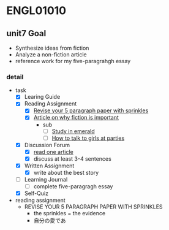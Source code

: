 # ENGL01010

## unit7 Goal

- Synthesize ideas from fiction
- Analyze a non-fiction article
- reference work for my five-paragrahgh essay

### detail

- task
  - [x] Learing Guide
  - [x] Reading Assignment
    - [x] [Revise your 5 paragraph paper with sprinkles](https://my.uopeople.edu/pluginfile.php/1530292/mod_book/chapter/316612/ENGL0101.U7.revise%20the%20paper%20with%20citations%20pdf.pdf)
    - [x] [Article on why fiction is important](http://www.theguardian.com/books/2013/oct/15/neil-gaiman-future-libraries-reading-daydreaming)
      - sub
        - [ ] [Study in emerald](http://esl-bits.net/ESL.English.Listening.Short.Stories/Emerald/01/default.html)
        - [ ] [How to talk to girls at parties](http://esl-bits.net/ESL.English.Listening.Short.Stories/How.To.Talk.To.Girls/default.html)
  - [x] Discussion Forum
    - [x] [read one article](http://www.theguardian.com/books/2013/oct/15/neil-gaiman-future-libraries-reading-daydreaming)
    - [x] discuss at least 3-4 sentences
  - [x] Written Assignment
    - [x] write about the best story
  - [ ] Learning Journal
    - [ ] complete five-paragragh essay
  - [x] Self-Quiz

- reading assignment
  - REVISE YOUR 5 PARAGRAPH PAPER WITH SPRINKLES
    - the sprinkles = the evidence
    - 自分の愛であ
